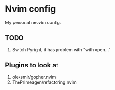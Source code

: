 # Nvim config

My personal neovim config.

## TODO

1. Switch Pyright, it has problem with "with open..."

## Plugins to look at

1. olexsmir/gopher.nvim
2. ThePrimeagen/refactoring.nvim
